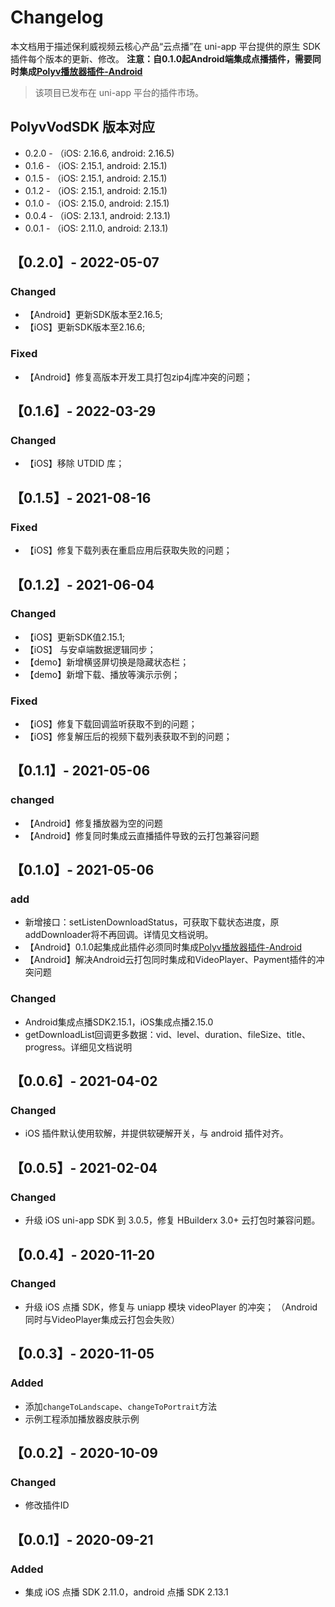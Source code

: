 # Changelog

本文档用于描述保利威视频云核心产品“云点播”在 uni-app 平台提供的原生 SDK 插件每个版本的更新、修改。
**注意：自0.1.0起Android端集成点播插件，需要同时集成[Polyv播放器插件-Android](https://ext.dcloud.net.cn/plugin?id=4798)**

> 该项目已发布在 uni-app 平台的插件市场。

<!--  Added Changed Removed Fixed -->



## PolyvVodSDK 版本对应
- 0.2.0 - （iOS: 2.16.6, android: 2.16.5)
- 0.1.6 - （iOS: 2.15.1, android: 2.15.1)
- 0.1.5 - （iOS: 2.15.1, android: 2.15.1)
- 0.1.2 - （iOS: 2.15.1, android: 2.15.1)
- 0.1.0 - （iOS: 2.15.0, android: 2.15.1)
- 0.0.4 - （iOS: 2.13.1, android: 2.13.1)
- 0.0.1 - （iOS: 2.11.0, android: 2.13.1)

## 【0.2.0】- 2022-05-07 

### Changed

- 【Android】更新SDK版本至2.16.5;
- 【iOS】更新SDK版本至2.16.6;

### Fixed

- 【Android】修复高版本开发工具打包zip4j库冲突的问题；


## 【0.1.6】- 2022-03-29

### Changed

- 【iOS】移除 UTDID 库；

## 【0.1.5】- 2021-08-16

### Fixed

- 【iOS】修复下载列表在重启应用后获取失败的问题；

  

## 【0.1.2】- 2021-06-04

### Changed

- 【iOS】更新SDK值2.15.1;
- 【iOS】 与安卓端数据逻辑同步；
- 【demo】新增横竖屏切换是隐藏状态栏；
- 【demo】新增下载、播放等演示示例；

### Fixed

- 【iOS】修复下载回调监听获取不到的问题；
- 【iOS】修复解压后的视频下载列表获取不到的问题；





## 【0.1.1】- 2021-05-06

### changed

- 【Android】修复播放器为空的问题
- 【Android】修复同时集成云直播插件导致的云打包兼容问题

## 【0.1.0】- 2021-05-06

### add

- 新增接口：setListenDownloadStatus，可获取下载状态进度，原addDownloader将不再回调。详情见文档说明。
- 【Android】0.1.0起集成此插件必须同时集成[Polyv播放器插件-Android](https://ext.dcloud.net.cn/plugin?id=4798)
- 【Android】解决Android云打包同时集成和VideoPlayer、Payment插件的冲突问题

### Changed

- Android集成点播SDK2.15.1，iOS集成点播2.15.0
- getDownloadList回调更多数据：vid、level、duration、fileSize、title、progress。详细见文档说明



## 【0.0.6】- 2021-04-02

### Changed

- iOS 插件默认使用软解，并提供软硬解开关，与 android 插件对齐。



## 【0.0.5】- 2021-02-04

### Changed

- 升级 iOS uni-app SDK 到 3.0.5，修复 HBuilderx 3.0+ 云打包时兼容问题。



## 【0.0.4】- 2020-11-20

### Changed

- 升级 iOS 点播 SDK，修复与 uniapp 模块 videoPlayer 的冲突；
  （Android同时与VideoPlayer集成云打包会失败）



## 【0.0.3】- 2020-11-05

### Added

- 添加`changeToLandscape`、`changeToPortrait`方法
- 示例工程添加播放器皮肤示例



## 【0.0.2】- 2020-10-09

### Changed

- 修改插件ID



## 【0.0.1】- 2020-09-21

### Added

- 集成 iOS 点播 SDK 2.11.0，android 点播 SDK 2.13.1
